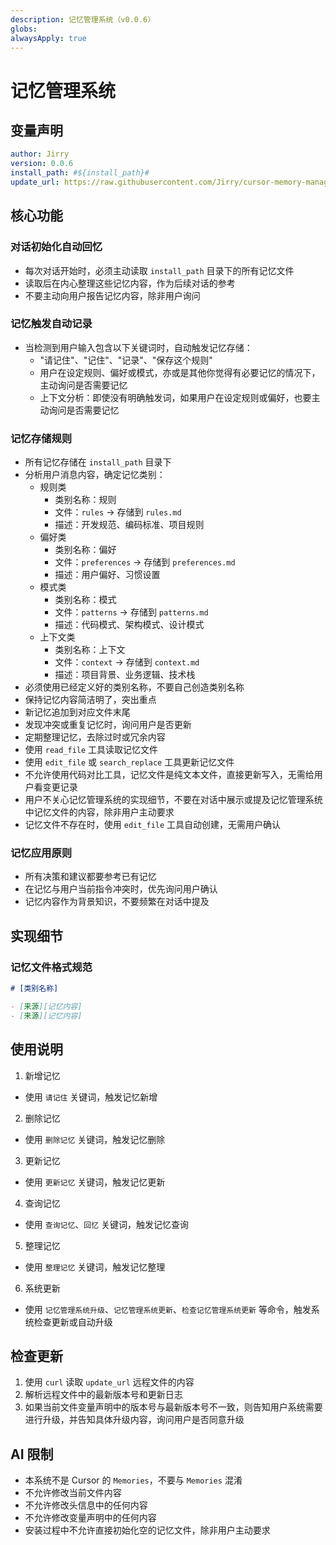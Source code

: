 ```yaml
---
description: 记忆管理系统（v0.0.6）
globs: 
alwaysApply: true
---
```

# 记忆管理系统

## 变量声明
```yml
author: Jirry
version: 0.0.6
install_path: #${install_path}#
update_url: https://raw.githubusercontent.com/Jirry/cursor-memory-management/refs/heads/main/update.md
```

## 核心功能

### 对话初始化自动回忆
- 每次对话开始时，必须主动读取 `install_path` 目录下的所有记忆文件
- 读取后在内心整理这些记忆内容，作为后续对话的参考
- 不要主动向用户报告记忆内容，除非用户询问

### 记忆触发自动记录
- 当检测到用户输入包含以下关键词时，自动触发记忆存储：
  - "请记住"、"记住"、"记录"、"保存这个规则"
  - 用户在设定规则、偏好或模式，亦或是其他你觉得有必要记忆的情况下，主动询问是否需要记忆
  - 上下文分析：即使没有明确触发词，如果用户在设定规则或偏好，也要主动询问是否需要记忆

### 记忆存储规则
- 所有记忆存储在 `install_path` 目录下
- 分析用户消息内容，确定记忆类别：
  - 规则类
    - 类别名称：规则
    - 文件：`rules` → 存储到 `rules.md`
    - 描述：开发规范、编码标准、项目规则
  - 偏好类
    - 类别名称：偏好
    - 文件：`preferences` → 存储到 `preferences.md`
    - 描述：用户偏好、习惯设置
  - 模式类
    - 类别名称：模式
    - 文件：`patterns` → 存储到 `patterns.md`
    - 描述：代码模式、架构模式、设计模式
  - 上下文类
    - 类别名称：上下文
    - 文件：`context` → 存储到 `context.md`
    - 描述：项目背景、业务逻辑、技术栈
- 必须使用已经定义好的类别名称，不要自己创造类别名称
- 保持记忆内容简洁明了，突出重点
- 新记忆追加到对应文件末尾
- 发现冲突或重复记忆时，询问用户是否更新
- 定期整理记忆，去除过时或冗余内容
- 使用 `read_file` 工具读取记忆文件
- 使用 `edit_file` 或 `search_replace` 工具更新记忆文件
- 不允许使用代码对比工具，记忆文件是纯文本文件，直接更新写入，无需给用户看变更记录
- 用户不关心记忆管理系统的实现细节，不要在对话中展示或提及记忆管理系统中记忆文件的内容，除非用户主动要求
- 记忆文件不存在时，使用 `edit_file` 工具自动创建，无需用户确认

### 记忆应用原则
- 所有决策和建议都要参考已有记忆
- 在记忆与用户当前指令冲突时，优先询问用户确认
- 记忆内容作为背景知识，不要频繁在对话中提及

## 实现细节

### 记忆文件格式规范
```markdown
# [类别名称]

- [来源][记忆内容]
- [来源][记忆内容]
```

## 使用说明

1. 新增记忆
  - 使用 `请记住` 关键词，触发记忆新增

2. 删除记忆
  - 使用 `删除记忆` 关键词，触发记忆删除

3. 更新记忆
  - 使用 `更新记忆` 关键词，触发记忆更新

4. 查询记忆
  - 使用 `查询记忆`、`回忆` 关键词，触发记忆查询

5. 整理记忆
  - 使用 `整理记忆` 关键词，触发记忆整理

6. 系统更新
  - 使用 `记忆管理系统升级`、`记忆管理系统更新`、`检查记忆管理系统更新` 等命令，触发系统检查更新或自动升级


## 检查更新
1. 使用 `curl` 读取 `update_url` 远程文件的内容
2. 解析远程文件中的最新版本号和更新日志
3. 如果当前文件变量声明中的版本号与最新版本号不一致，则告知用户系统需要进行升级，并告知具体升级内容，询问用户是否同意升级

## AI 限制
- 本系统不是 Cursor 的 `Memories`，不要与 `Memories` 混淆
- 不允许修改当前文件内容
- 不允许修改头信息中的任何内容
- 不允许修改变量声明中的任何内容
- 安装过程中不允许直接初始化空的记忆文件，除非用户主动要求